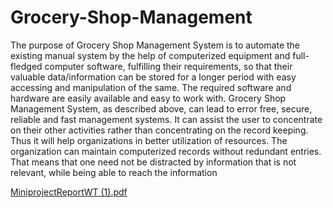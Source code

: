 # Grocery-Shop-Management
The purpose of Grocery Shop Management System is to automate the existing manual
system by the help of computerized equipment and full-fledged computer software,
fulfilling their requirements, so that their valuable data/information can be stored for a
longer period with easy accessing and manipulation of the same. The required software
and hardware are easily available and easy to work with.
Grocery Shop Management System, as described above, can lead to error free, secure,
reliable and fast management systems. It can assist the user to concentrate on their other
activities rather than concentrating on the record keeping. Thus it will help organizations
in better utilization of resources. The organization can maintain computerized records
without redundant entries. That means that one need not be distracted by information that
is not relevant, while being able to reach the information

[MiniprojectReportWT (1).pdf](https://github.com/shivam16s/Grocery-Shop-Management/files/9639127/MiniprojectReportWT.1.pdf)

